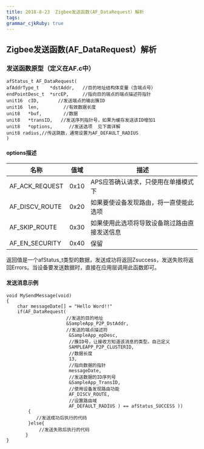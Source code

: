 ```yaml
---
title: 2018-8-23  Zigbee发送函数(AF_DataRequest）解析 
tags: 
grammar_cjkRuby: true
---
```

## Zigbee发送函数(AF_DataRequest）解析 

### 发送函数原型（定义在AF.c中）
``` cpp?linenums
afStatus_t AF_DataRequest( 
afAddrType_t    *dstAddr,   //目的地址结构体变量（含端点号）
endPointDesc_t  *srcEP,     //指向目的端点的端点描述符指针
unit16  cID,       //发送端点的输出簇ID      
unit16  len,         //有效数据长度               
unit8   *buf,        //数据
unit8   *transID,   //发送序列指针号，如果为缓存发送该ID增加1    
unit8   *options,      //发送选项  见下面详解         
unit8 radius,//传送跳数，通常设置为AF_DEFAULT_RADIUS
)
```
#### options描述
|       名称     |   值域   |                      描述                    |
| ---------------| -------- | ----------------- |
| AF_ACK_REQUEST |   0x10   | APS应答确认请求，只使用在单播模式下          |
| AF_DISCV_ROUTE |   0x20   | 如果要使设备发现路由，将一直使能此选项       |
| AF_SKIP_ROUTE  |   0x30   | 如果使用此选项将导致设备跳过路由直接发送信息 |
| AF_EN_SECURITY |   0x40   |               保留                           |

返回值是一个afStatus_t类型的数据，发送成功将返回Zsuccess，发送失败将返回Errors。当设备要发送数据时，直接在应用层调用此函数即可。

#### 发送消息示例

``` cpp?linenums
void MySendMessage(void)
{
    char messageDate[] = "Hello Word!!"
	if(AF_DataRequest(
	                  //发送的目的地址
	                  &SampleApp_P2P_DstAddr, 
					  //发送的端点描述符
	                   &SampleApp_epDesc,
					   //簇ID号，让接收方知道该消息的类型。自己定义
                       SAMPLEAPP_P2P_CLUSTERID,
					   //数据长度
                       13,
					   //指向数据的指针
                       messageDate,
					   //发送数据的ID序列号
                       &SampleApp_TransID,
					   //使用设备发现路由功能
                       AF_DISCV_ROUTE,
					   //设置路由域
                       AF_DEFAULT_RADIUS ) == afStatus_SUCCESS ))
		{
	       //发送成功后执行的代码
	    }else{
	        //发送失败后执行的代码
	   }
}
```

